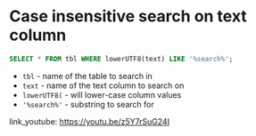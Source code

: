 # Case insensitive search on text column

```sql
SELECT * FROM tbl WHERE lowerUTF8(text) LIKE '%search%';
```

- `tbl` - name of the table to search in
- `text` - name of the text column to search on
- `lowerUTF8(` - will lower-case column values
- `'%search%'` - substring to search for


link_youtube: https://youtu.be/z5Y7rSuG24I
